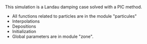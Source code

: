 This simulation is a Landau damping case solved with a PIC method.

- All functions related to particles are in the module "particules"
 - Interpolations
 - Depositions
 - Initialization
- Global parameters are in module "zone".
